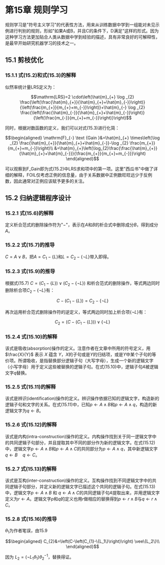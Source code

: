# 第15章 规则学习

规则学习是"符号主义学习"的代表性方法，用来从训练数据中学到一组能对未见示例进行判别的规则，形如"如果A或B，并且C的条件下，D满足"这样的形式。因为这种学习方法更加贴合人类从数据中学到经验的描述，具有非常良好的可解释性，是最早开始研究机器学习的技术之一。

## 15.1 剪枝优化

### 15.1.1 式(15.2)和式(15.3)的解释

似然率统计量LRS定义为：

$$\mathrm{LRS}=2 \cdot\left(\hat{m}_{+} \log _{2} \frac{\left(\frac{\hat{m}_{+}}{\hat{m}_{+}+\hat{m}_{-}}\right)}{\left(\frac{m_{+}}{m_{+}+m_{-}}\right)}+\hat{m}_{-} \log _{2} \frac{\left(\frac{\hat{m}_{-}}{\hat{m}_{+}+\hat{m}_{-}}\right)}{\left(\frac{m_{-}}{m_{+}+m_{-}}\right)}\right)$$

同时，根据对数函数的定义，我们可以对式(15.3)进行化简： 

$$\begin{aligned}
\mathrm{F}_{-} \text {Gain }&=\hat{m}_{+} \times\left(\log _{2} \frac{\hat{m}_{+}}{\hat{m}_{+}+\hat{m}_{-}}-\log _{2} \frac{m_{+}}{m_{+}+m_{-}}\right)\\
&=\hat{m}_{+}\left(\log_{2}\frac{\frac{\hat{m}_{+}}{\hat{m}_{+}+\hat{m}_{-}}}{\frac{m_{+}}{m_{+}+m_{-}}}\right)
\end{aligned}$$

可以观察到F_Gain即为式(15.2)中LRS求和项中的第一项。这里"西瓜书"中做了详细的解释，FOIL仅考虑正例的信息量，由于关系数据中正例数旺旺远少于反例数，因此通常对正例应该赋予更多的关注。

## 15.2 归纳逻辑程序设计

### 15.2.1 式(15.6)的解释

定义析合范式的删除操作符为"$-$"，表示在$A$和$B$的析合式中删除成分$B$，得到成分$A$。

### 15.2.2 式(15.7)的推导

$C=A\vee B$，把$A=C_1 - \{L\}$和$L=C_2-\{\neg L\}$带入即得。

### 15.2.3 式(15.9)的推导

根据式(15.7) $C=\left(C_1-\{L\}\right) \vee\left(C_2-\{\neg L\}\right)$
和析合范式的删除操作，等式两边同时删除析合项$C_2-\{\neg L\}$有：

$$C - (C_1 - \{L\}) = C_2-\{\neg L\}$$

再次运用析合范式删除操作符的逆定义，等式两边同时加上析合项$\{\neg L\}$有：

$$C_2=\left(C-\left(C_1-\{L\}\right)\right) \vee\{\neg L\}$$

### 15.2.4 式(15.10)的解释

该式是吸收(absorption)操作的定义。注意作者在文章中所用的符号定义，用
$\frac{X}{Y}$ 表示 $X$ 蕴含
$Y$，${X}$的子句或是${Y}$的归结项，或是$Y$中某个子句的等价项。所谓吸收，是指替换部分逻辑子句（大写字母），生成一个新的逻辑文字（小写字母）用于定义这些被替换的逻辑子句。在式(15.10)中，逻辑子句$A$被逻辑文字$q$替换。

### 15.2.5 式(15.11)的解释

该式是辨识(identification)操作的定义。辨识操作依据已知的逻辑文字，构造新的逻辑子句和文字的关系。在式(15.11)中，已知$p \leftarrow A \wedge B$和$p \leftarrow A \wedge q$，构造的新逻辑文字为$q \leftarrow B$。

### 15.2.6 式(15.12)的解释

该式是内构(intra-construction)操作的定义。内构操作找到关于同一逻辑文字中的共同逻辑子句部分，并且提取其中不同的部分作为新的逻辑文字。在式(15.12)中，逻辑文字$p \leftarrow A \wedge B$和$p \leftarrow A \wedge C$的共同部分为$p \leftarrow A \wedge q$，其中新逻辑文字$q \leftarrow B \quad q \leftarrow C$。

### 15.2.7 式(15.13)的解释

该式是互构(inter-construction)操作的定义。互构操作找到不同逻辑文字中的共同逻辑子句部分，并定义新的逻辑文字已描述这个共同的逻辑子句。在式(15.13)中，逻辑文字$p \leftarrow A \wedge B$
和
$q \leftarrow A \wedge C$的共同逻辑子句$A$提取出来，并用逻辑文字定义为$r \leftarrow A$。逻辑文字$p$和$q$的定义也用$r$做相应的替换得到$p \leftarrow r \wedge B$与$q \leftarrow r \wedge C$。

### 15.2.8 式(15.16)的推导

$\theta_1$为作者笔误，由15.9

$$\begin{aligned}
C_{2}&=\left(C-\left(C_{1}-\{L_1\}\right)\right) \vee\{L_2\}\\
\end{aligned}$$

因为 $L_2=(\neg L_1\theta_1)\theta_2^{-1}$，替换得证。
